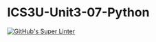 # ICS3U-Unit3-07-Python
[![GitHub's Super Linter](https://github.com/Yiyun-Qin/ICS3U-Unit3-07-Python/workflows/GitHub's%20Super%20Linter/badge.svg)](https://github.com/Yiyun-Qin/ICS3U-Unit3-07-Python/actions)
